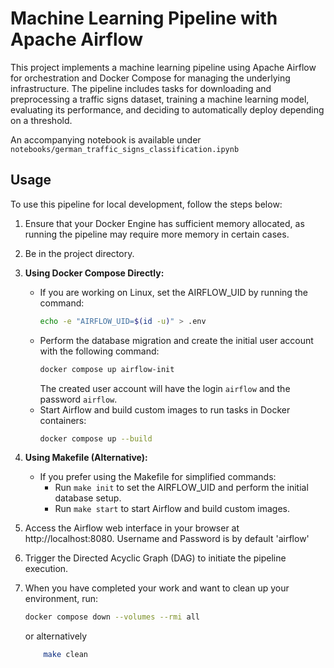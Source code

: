 # Machine Learning Pipeline with Apache Airflow

This project implements a machine learning pipeline using Apache Airflow for orchestration and Docker Compose for managing the underlying infrastructure. The pipeline includes tasks for downloading and preprocessing a traffic signs dataset, training a machine learning model, evaluating its performance, and deciding to automatically deploy depending on a threshold.

An accompanying notebook is available under `notebooks/german_traffic_signs_classification.ipynb`

## Usage

To use this pipeline for local development, follow the steps below:

1. Ensure that your Docker Engine has sufficient memory allocated, as running the pipeline may require more memory in certain cases.

2. Be in the project directory.

3. **Using Docker Compose Directly:**

   - If you are working on Linux, set the AIRFLOW_UID by running the command:
     ```bash
     echo -e "AIRFLOW_UID=$(id -u)" > .env
     ```
   - Perform the database migration and create the initial user account with the following command:
     ```bash
     docker compose up airflow-init
     ```
     The created user account will have the login `airflow` and the password `airflow`.
   - Start Airflow and build custom images to run tasks in Docker containers:
     ```bash
     docker compose up --build
     ```

4. **Using Makefile (Alternative):**

   - If you prefer using the Makefile for simplified commands:
     - Run `make init` to set the AIRFLOW_UID and perform the initial database setup.
     - Run `make start` to start Airflow and build custom images.

5. Access the Airflow web interface in your browser at http://localhost:8080. Username and Password is by default 'airflow'

6. Trigger the Directed Acyclic Graph (DAG) to initiate the pipeline execution.

7. When you have completed your work and want to clean up your environment, run:

   ```bash
   docker compose down --volumes --rmi all

   ```

   or alternatively

   ```bash
       make clean
   ```
